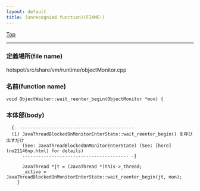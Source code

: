```yaml
---
layout: default
title: (unrecognied function)(FIXME!)
---
```

[Top](../index.html)

--- 
### 定義場所(file name)
hotspot/src/share/vm/runtime/objectMonitor.cpp

### 名前(function name)
```
void ObjectWaiter::wait_reenter_begin(ObjectMonitor *mon) {
```

### 本体部(body)
```
  {- -------------------------------------------
  (1) JavaThreadBlockedOnMonitorEnterState::wait_reenter_begin() を呼び出すだけ
      (See: JavaThreadBlockedOnMonitorEnterState) (See: [here](no21146np.html) for details)
      ---------------------------------------- -}

	  JavaThread *jt = (JavaThread *)this->_thread;
	  _active = JavaThreadBlockedOnMonitorEnterState::wait_reenter_begin(jt, mon);
	}
	
```


